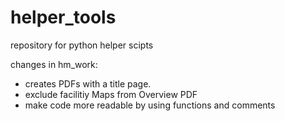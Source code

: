 # helper_tools
repository for python helper scipts

changes in hm_work:
- creates PDFs with a title page.
- exclude facilitiy Maps from Overview PDF
- make code more readable by using functions and comments
